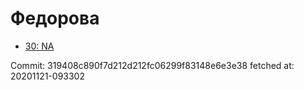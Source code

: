 # Федорова
- [30: NA](30.md)

Commit: 319408c890f7d212d212fc06299f83148e6e3e38
 fetched at: 20201121-093302
